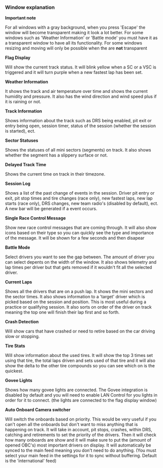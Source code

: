 ### Window explanation


**Important note**

For all windows with a gray background, when you press 'Escape' the window will become transparent making it look a lot better. For some windows such as 'Weather Information' or 'Battle mode' you must have it as a transparent window to have all its functionality. For some windows resizing and moving will only be possible when the are **not** transparent

**Flag Display**

Will show the current track status. It will blink yellow when a SC or a VSC is triggered and it will turn purple when a new fastest lap has been set.

**Weather Information**

It shows the track and air temperature over time and shows the current humidity and pressure. It also has the wind direction and wind speed plus if it is raining or not.

**Track Information**

Shows information about the track such as DRS being enabled, pit exit or entry being open, session timer, status of the session (whether the session is started), ect.

**Sector Statuses**

Shows the statuses of all mini sectors (segments) on track. It also shows whether the segment has a slippery surface or not.

**Delayed Track Time**

Shows the current time on track in their timezone.

**Session Log**

Shows a list of the past change of events in the session. Driver pit entry or exit, pit stop times and tire changes (race only), new fastest laps, new lap starts (race only), DRS changes, new team radio's (disabled by default), ect. A new bar will be generated if a event occurs.

**Single Race Control Message**

Show new race control messages that are coming through. It will also show icons based on their type so you can quickly see the type and importance of the message. It will be shown for a few seconds and then disapear

**Battle Mode**

Select drivers you want to see the gap between. The amount of driver you can select depents on the width of the window. It also shows telemetry and lap times per driver but that gets removed if it wouldn't fit all the selected driver.

**Current Laps**

Shows all the drivers that are on a push lap. It shows the mini sectors and the sector times. It also shows information to a 'target' driver which is picked based on the session and position. This is most useful during a practice or qualifying session. It also sorts on order of the driver on track meaning the top one will finish their lap first and so forth.

**Crash Detection**

Will show cars that have crashed or need to retire based on the car driving slow or stopping.

**Tire Stats**

Will show information about the used tires. It will show the top 3 times set using that tire, the total laps driven and sets used of that tire and it will also show the delta to the other tire compounds so you can see which on is the quickest.

**Govee Lights**

Shows how many govee lights are connected. The Govee integration is disabled by default and you will need to enable LAN Control for you lights in order for it to connect. (the lights are connected to the flag display window)

**Auto Onboard Camera switcher**

Will switch the onboards based on priority. This would be very useful if you can't open all the onboards but don't want to miss anything that is happening on track. It will take in account, pit stops, crashes, within DRS, catching and retirements to set the priority of the drivers. Then it will check how many onboards are show and it will make sure to put the (amount of opened OBC's) most important drivers on display. It will automatically be synced to the main feed meaning you don't need to do anything. (You must select your main feed in the settings for it to sync without buffering. Default is the 'international' feed)
